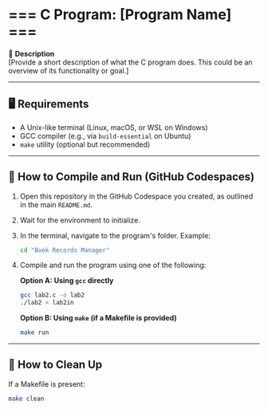 # === C Program: [Program Name] ===

📌 **Description**  
[Provide a short description of what the C program does. This could be an overview of its functionality or goal.]

---

## 🖥️ Requirements

- A Unix-like terminal (Linux, macOS, or WSL on Windows)
- GCC compiler (e.g., via `build-essential` on Ubuntu)
- `make` utility (optional but recommended)

---

## 🔧 How to Compile and Run (GitHub Codespaces)

1. Open this repository in the GitHub Codespace you created, as outlined in the main `README.md`.
2. Wait for the environment to initialize.
3. In the terminal, navigate to the program's folder. Example:

    ```bash
    cd "Book Records Manager"
    ```

4. Compile and run the program using one of the following:

    **Option A: Using `gcc` directly**
    ```bash
    gcc lab2.c -o lab2
    ./lab2 < lab2in
    ```

    **Option B: Using `make` (if a Makefile is provided)**
    ```bash
    make run
    ```

---

## 🧹 How to Clean Up

If a Makefile is present:

```bash
make clean
